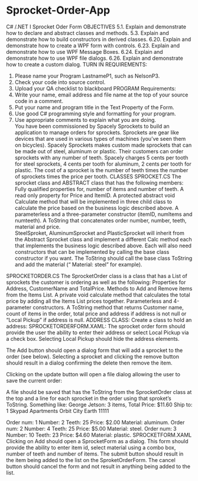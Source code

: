 # Sprocket-Order-App
C# /.NET I
Sprocket Oder Form
OBJECTIVES
5.1.	Explain and demonstrate how to declare and abstract classes and methods.
5.3.	Explain and demonstrate how to build constructors in derived classes.
6.20.	Explain and demonstrate how to create a WPF form with controls.
6.23.	Explain and demonstrate how to use WPF Message Boxes.
6.24.	Explain and demonstrate how to use WPF file dialogs.
6.26.	Explain and demonstrate how to create a custom dialog.
TURN IN REQUIREMENTS:
1.	Please name your Program LastnameP1, such as NelsonP3.
2.	Check your code into source control. 
3.	Upload your QA checklist to blackboard
PROGRAM Requirements:
1.	Write your name, email address and file name at the top of your source code in a comment.
2.	Put your name and program title in the Text Property of the Form.
3.	Use good C# programming style and formatting for your program.
4.	Use appropriate comments to explain what you are doing.  
You have been commissioned by Spacely Sprockets to build an application to manage orders for sprockets. Sprockets are gear like devices that are used in various types of machines (you’ve seen them on bicycles).  Spacely Sprockets makes custom made sprockets that can be made out of steel, aluminum or plastic. Their customers can order sprockets with any number of teeth. Spacely charges 5 cents per tooth for steel sprockets, 4 cents per tooth for aluminum, 2 cents per tooth for plastic. The cost of a sprocket is the number of teeth times the number of sprockets times the price per tooth.
CLASSES
SPROCKET.CS
The sprocket class and ABSTRACT class that has the following members:
Fully qualified properties for, number of items and number of teeth.
A read only property for Price and ItemID.
A protected abstract void Calculate method that will be implemented in three child class to calculate the price based on the business logic described above.
A parameterless and a three-parameter constructor (itemID, numItems and numteeth).
A ToString that concatenates order number, number, teeth, material and price.  
SteelSproket, AluminumSprocket and PlasticSprocket will inherit from the Abstract Sprocket class and implement a different Calc method each that implements the business logic described above. Each will also need constructors that can be implemented by calling the base class constructor if you want. The ToString should call the base class ToString and add the material (“ Material: steel” for example).

SPROCKETORDER.CS
The SprocketOrder class is a class that has a List of sprockets the customer is ordering as well as the following: 
Properties for Address, CustomerName and TotalPrice.
Methods to Add and Remove items from the Items List.
A private void calculate method that calculates the total price by adding all the Items List prices together.
Parameterless and 4-parameter constructors.
A ToString method that returns Customer name, count of items in the order, total price and address if address is not null or “Local Pickup” if address is null.
ADDRESS CLASS:
Create a class to hold an address:
SPROCKETORDERFORM.XAML:
The sprocket order form should provide the user the ability to enter their address or select Local Pickup via a check box. Selecting Local Pickup should hide the address elements.
          
The Add button should open a dialog form that will add a sprocket to the order (see below).
Selecting a sprocket and clicking the remove button should result in a dialog confirming the delete then remove the item.
   
Clicking on the update button will open a file dialog allowing the user to save the current order:
 
A file should be saved that has the ToString from the SprocketOrder class at the top and a line for each sprocket in the order using that sproket’s ToString.
Something like:
George Jetson: 3 items, Total Price: $11.60
Ship to: 1 Skypad Apartments
Orbit City Earth 11111

Order num: 1 Number: 2 Teeth: 25 Price: $2.00 Material: aluminum.
Order num: 2 Number: 4 Teeth: 25 Price: $5.00 Material: steel.
Order num: 3 Number: 10 Teeth: 23 Price: $4.60 Material: plastic.
SPROCKETFORM.XAML
Clicking on Add should open a SprocketForm as a dialog. This form should provide the ability to enter item id, select material using a combo box, number of teeth and number of items.
The submit button should result in the item being added to the list on the SproketOrderForm.
The cancel button should cancel the form and not result in anything being added to the list.


